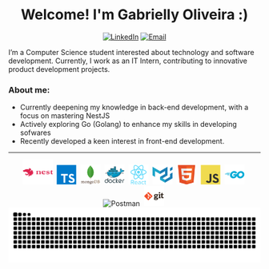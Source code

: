 <div align="center">
 <H1> Welcome! I'm Gabrielly Oliveira :) </H1>
  
  [![LinkedIn](https://img.shields.io/badge/LinkedIn-0D1117?style=for-the-badge&logo=linkedin&logoColor=0077B5)](https://www.linkedin.com/in/gabrielly-olinsc)
  [![Email](https://img.shields.io/badge/Email-0D1117?style=for-the-badge&logo=gmail&logoColor=D14836)](mailto:gabriellyn@edu.univali.br)
  
</div>

I’m a Computer Science student interested about technology and software development. Currently, I work as an IT Intern, contributing to innovative product development projects.

### About me:

-  Currently deepening my knowledge in back-end development, with a focus on mastering NestJS
-  Actively exploring Go (Golang) to enhance my skills in developing sofwares 
-  Recently developed a keen interest in front-end development.

---

<div align="center">
<img src="https://github.com/devicons/devicon/blob/master/icons/nestjs/nestjs-original-wordmark.svg" title="NestJS" alt="NestJS" width="60" height="50"/>&nbsp;
<img src="https://github.com/devicons/devicon/blob/master/icons/typescript/typescript-original.svg" title="Typescript" alt="Typescript" width="40" height="40"/>&nbsp;
<img src="https://github.com/devicons/devicon/blob/master/icons/mongodb/mongodb-original-wordmark.svg" title="MongoDB"  alt="MongoDB" width="40" height="40"/>&nbsp;
<img src="https://github.com/devicons/devicon/blob/master/icons/docker/docker-original-wordmark.svg" title="Docker"  alt="Docker" width="40" height="40"/>&nbsp;
<img src="https://github.com/devicons/devicon/blob/master/icons/react/react-original-wordmark.svg" title="React" alt="React" width="40" height="40"/>&nbsp;
<img src="https://github.com/devicons/devicon/blob/master/icons/materialui/materialui-original.svg" title="Material UI" alt="Material UI" width="40" height="40"/>&nbsp;
<img src="https://github.com/devicons/devicon/blob/master/icons/html5/html5-original.svg" title="HTML5" alt="HTML" width="40" height="40"/>&nbsp;
<img src="https://github.com/devicons/devicon/blob/master/icons/javascript/javascript-original.svg" title="JavaScript" alt="JavaScript" width="40" height="40"/>&nbsp;
<img src="https://github.com/devicons/devicon/blob/master/icons/go/go-original-wordmark.svg" title="Golang" alt="Golang" width="40" height="40"/>&nbsp;
<img src="https://www.vectorlogo.zone/logos/getpostman/getpostman-icon.svg" title="Postman"  alt="Postman" width="40" height="40"/>&nbsp;
<img src="https://github.com/devicons/devicon/blob/master/icons/git/git-original-wordmark.svg" title="Git" **alt="Git" width="40" height="40"/>&nbsp;
</div>

<picture>
  <source media="(prefers-color-scheme: dark)" srcset="https://raw.githubusercontent.com/GabriellyOlinsc/GabriellyOlinsc/output/github-contribution-grid-snake-dark.svg">
  <source media="(prefers-color-scheme: light)" srcset="https://raw.githubusercontent.com/GabriellyOlinsc/GabriellyOlinsc/output/github-contribution-grid-snake.svg">
  <img alt="github contribution grid snake animation" src="https://raw.githubusercontent.com/GabriellyOlinsc/GabriellyOlinsc/output/github-contribution-grid-snake.svg">
</picture>

